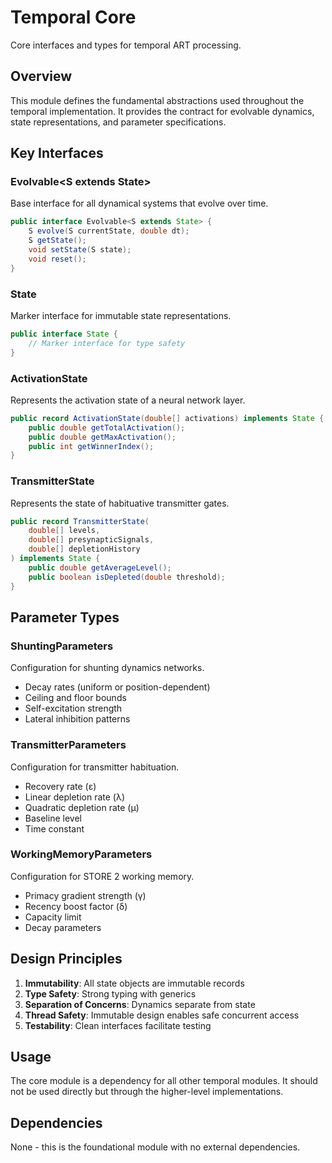 # Temporal Core

Core interfaces and types for temporal ART processing.

## Overview

This module defines the fundamental abstractions used throughout the temporal implementation. It provides the contract for evolvable dynamics, state representations, and parameter specifications.

## Key Interfaces

### Evolvable&lt;S extends State&gt;
Base interface for all dynamical systems that evolve over time.

```java
public interface Evolvable<S extends State> {
    S evolve(S currentState, double dt);
    S getState();
    void setState(S state);
    void reset();
}
```

### State
Marker interface for immutable state representations.

```java
public interface State {
    // Marker interface for type safety
}
```

### ActivationState
Represents the activation state of a neural network layer.

```java
public record ActivationState(double[] activations) implements State {
    public double getTotalActivation();
    public double getMaxActivation();
    public int getWinnerIndex();
}
```

### TransmitterState
Represents the state of habituative transmitter gates.

```java
public record TransmitterState(
    double[] levels,
    double[] presynapticSignals,
    double[] depletionHistory
) implements State {
    public double getAverageLevel();
    public boolean isDepleted(double threshold);
}
```

## Parameter Types

### ShuntingParameters
Configuration for shunting dynamics networks.

- Decay rates (uniform or position-dependent)
- Ceiling and floor bounds
- Self-excitation strength
- Lateral inhibition patterns

### TransmitterParameters
Configuration for transmitter habituation.

- Recovery rate (ε)
- Linear depletion rate (λ)
- Quadratic depletion rate (μ)
- Baseline level
- Time constant

### WorkingMemoryParameters
Configuration for STORE 2 working memory.

- Primacy gradient strength (γ)
- Recency boost factor (δ)
- Capacity limit
- Decay parameters

## Design Principles

1. **Immutability**: All state objects are immutable records
2. **Type Safety**: Strong typing with generics
3. **Separation of Concerns**: Dynamics separate from state
4. **Thread Safety**: Immutable design enables safe concurrent access
5. **Testability**: Clean interfaces facilitate testing

## Usage

The core module is a dependency for all other temporal modules. It should not be used directly but through the higher-level implementations.

## Dependencies

None - this is the foundational module with no external dependencies.